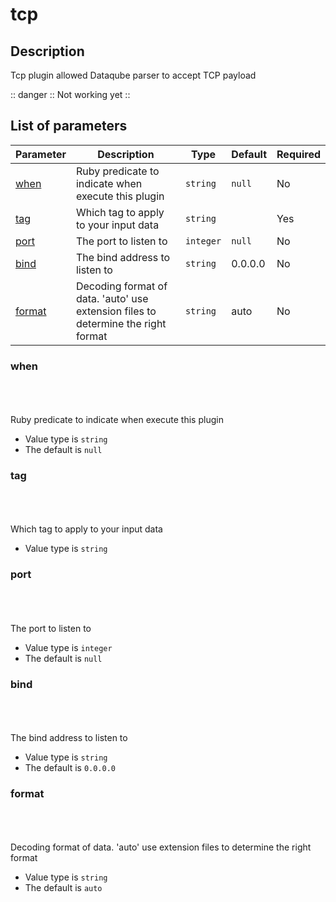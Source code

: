 # tcp <Badge type='tip' text='community' vertical='top' />

## Description

Tcp plugin allowed Dataqube parser to accept TCP payload


:: danger ::
Not working yet
::
  

## List of parameters

| Parameter | Description | Type | Default | Required |
|---|---|---|---|---|
| [when](#when) | Ruby predicate to indicate when execute this plugin | <code>string</code> | `null` | No |
| [tag](#tag) | Which tag to apply to your input data | <code>string</code> |  | Yes |
| [port](#port) | The port to listen to | <code>integer</code> | `null` | No |
| [bind](#bind) | The bind address to listen to | <code>string</code> | 0.0.0.0 | No |
| [format](#format) | Decoding format of data. 'auto' use extension files to determine the right format | <code>string</code> | auto | No |

### when

<br/>
<Badge type='warning' text='optional' vertical='bottom' />
<br/><br/>
Ruby predicate to indicate when execute this plugin

- Value type is <code>string</code>
- The default is `null`

### tag

<br/>
<Badge type='tip' text='required' vertical='bottom' />
<br/><br/>
Which tag to apply to your input data

- Value type is <code>string</code>

### port

<br/>
<Badge type='warning' text='optional' vertical='bottom' />
<br/><br/>
The port to listen to

- Value type is <code>integer</code>
- The default is `null`

### bind

<br/>
<Badge type='warning' text='optional' vertical='bottom' />
<br/><br/>
The bind address to listen to

- Value type is <code>string</code>
- The default is `0.0.0.0`

### format

<br/>
<Badge type='warning' text='optional' vertical='bottom' />
<br/><br/>
Decoding format of data. 'auto' use extension files to determine the right format

- Value type is <code>string</code>
- The default is `auto`

